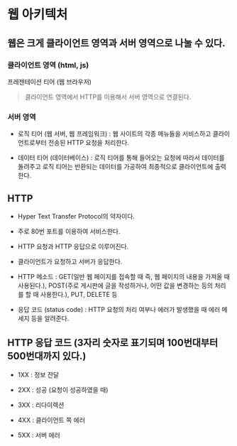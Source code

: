 # 웹 아키텍처

## 웹은 크게 클라이언트 영역과 서버 영역으로 나눌 수 있다.

### 클라이언트 영역 (html, js)

프레젠테이션 티어 (웹 브라우저)

> 클라이언트 영역에서 HTTP를 이용해서 서버 영역으로 연결된다.


### 서버 영역

- 로직 티어 (웹 서버, 웹 프레임워크) : 웹 사이트의 각종 메뉴들을 서비스하고 클라이언트로부터 전송된 HTTP 요청을 처리한다.

- 데이터 티어 (데이터베이스) : 로직 티어를 통해 들어오는 요청에 따라서 데이터를 돌려주고 로직 티어는 반환되는 데이터를 가공하여 최종적으로 클라이언트에 출력한다.



## HTTP

- Hyper Text Transfer Protocol의 약자이다.

- 주로 80번 포트를 이용하여 서비스한다.

- HTTP 요청과 HTTP 응답으로 이루어진다.

- 클라이언트가 요청하고 서버가 응답한다.

- HTTP 메소드 : GET(일반 웹 페이지를 접속할 때 즉, 웹 페이지의 내용을 가져올 때 사용된다.), POST(주로 게시판에 글을 작성하거나, 어떤 값을 변경하는 등의 처리를 할 때 사용한다.), PUT, DELETE 등

- 응답 코드 (status code) : HTTP 요청의 처리 여부나 에러가 발생했을 때 에러 메세지 등을 알려준다.



## HTTP 응답 코드 (3자리 숫자로 표기되며 100번대부터 500번대까지 있다.)

- 1XX : 정보 잔달

- 2XX : 성공 (요청이 성공하였을 때)

- 3XX : 리다이렉션

- 4XX : 클라이언트 쪽 에러

- 5XX : 서버 에러